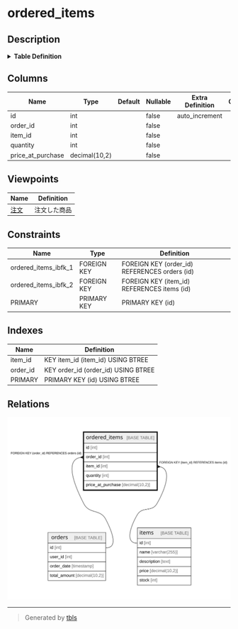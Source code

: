 # ordered_items

## Description

<details>
<summary><strong>Table Definition</strong></summary>

```sql
CREATE TABLE `ordered_items` (
  `id` int NOT NULL AUTO_INCREMENT,
  `order_id` int NOT NULL,
  `item_id` int NOT NULL,
  `quantity` int NOT NULL,
  `price_at_purchase` decimal(10,2) NOT NULL,
  PRIMARY KEY (`id`),
  KEY `order_id` (`order_id`),
  KEY `item_id` (`item_id`),
  CONSTRAINT `ordered_items_ibfk_1` FOREIGN KEY (`order_id`) REFERENCES `orders` (`id`),
  CONSTRAINT `ordered_items_ibfk_2` FOREIGN KEY (`item_id`) REFERENCES `items` (`id`)
) ENGINE=InnoDB DEFAULT CHARSET=utf8mb4 COLLATE=utf8mb4_0900_ai_ci
```

</details>

## Columns

| Name | Type | Default | Nullable | Extra Definition | Children | Parents | Comment |
| ---- | ---- | ------- | -------- | ---------------- | -------- | ------- | ------- |
| id | int |  | false | auto_increment |  |  |  |
| order_id | int |  | false |  |  | [orders](orders.md) |  |
| item_id | int |  | false |  |  | [items](items.md) |  |
| quantity | int |  | false |  |  |  |  |
| price_at_purchase | decimal(10,2) |  | false |  |  |  |  |

## Viewpoints

| Name | Definition |
| ---- | ---------- |
| [注文](viewpoint-0.md) | 注文した商品 |

## Constraints

| Name | Type | Definition |
| ---- | ---- | ---------- |
| ordered_items_ibfk_1 | FOREIGN KEY | FOREIGN KEY (order_id) REFERENCES orders (id) |
| ordered_items_ibfk_2 | FOREIGN KEY | FOREIGN KEY (item_id) REFERENCES items (id) |
| PRIMARY | PRIMARY KEY | PRIMARY KEY (id) |

## Indexes

| Name | Definition |
| ---- | ---------- |
| item_id | KEY item_id (item_id) USING BTREE |
| order_id | KEY order_id (order_id) USING BTREE |
| PRIMARY | PRIMARY KEY (id) USING BTREE |

## Relations

![er](ordered_items.svg)

---

> Generated by [tbls](https://github.com/k1LoW/tbls)
